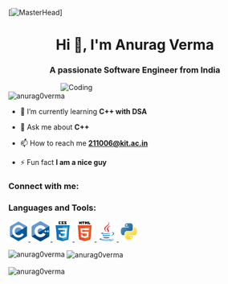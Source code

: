 [![MasterHead](https://mir-s3-cdn-cf.behance.net/project_modules/max_1200/79731568097599.5b50bca477735.jpg)]
<h1 align="center">Hi 👋, I'm Anurag Verma</h1>
<h3 align="center">A passionate Software Engineer from India</h3>
<img align="right" alt="Coding" Width="400" src="https://c.tenor.com/VvYRglhVQEMAAAAd/robot-hi.gif">

<p align="left"> <img src="https://komarev.com/ghpvc/?username=anurag0verma&label=Profile%20views&color=0e75b6&style=flat" alt="anurag0verma" /> </p>

- 🌱 I’m currently learning **C++ with DSA**

- 💬 Ask me about **C++**

- 📫 How to reach me **211006@kit.ac.in**

- ⚡ Fun fact **I am a nice guy**

<h3 align="left">Connect with me:</h3>
<p align="left">
</p>

<h3 align="left">Languages and Tools:</h3>
<p align="left"> <a href="https://www.cprogramming.com/" target="_blank" rel="noreferrer"> <img src="https://raw.githubusercontent.com/devicons/devicon/master/icons/c/c-original.svg" alt="c" width="40" height="40"/> </a> <a href="https://www.w3schools.com/cpp/" target="_blank" rel="noreferrer"> <img src="https://raw.githubusercontent.com/devicons/devicon/master/icons/cplusplus/cplusplus-original.svg" alt="cplusplus" width="40" height="40"/> </a> <a href="https://www.w3schools.com/css/" target="_blank" rel="noreferrer"> <img src="https://raw.githubusercontent.com/devicons/devicon/master/icons/css3/css3-original-wordmark.svg" alt="css3" width="40" height="40"/> </a> <a href="https://www.w3.org/html/" target="_blank" rel="noreferrer"> <img src="https://raw.githubusercontent.com/devicons/devicon/master/icons/html5/html5-original-wordmark.svg" alt="html5" width="40" height="40"/> </a> <a href="https://www.java.com" target="_blank" rel="noreferrer"> <img src="https://raw.githubusercontent.com/devicons/devicon/master/icons/java/java-original.svg" alt="java" width="40" height="40"/> </a> <a href="https://www.python.org" target="_blank" rel="noreferrer"> <img src="https://raw.githubusercontent.com/devicons/devicon/master/icons/python/python-original.svg" alt="python" width="40" height="40"/> </a> </p>

<p><img align="left" src="https://github-readme-stats.vercel.app/api/top-langs?username=anurag0verma&show_icons=true&locale=en&layout=compact" alt="anurag0verma" /></p>

<p>&nbsp;<img align="center" src="https://github-readme-stats.vercel.app/api?username=anurag0verma&show_icons=true&locale=en" alt="anurag0verma" /></p>

<p><img align="center" src="https://github-readme-streak-stats.herokuapp.com/?user=anurag0verma&" alt="anurag0verma" /></p>

